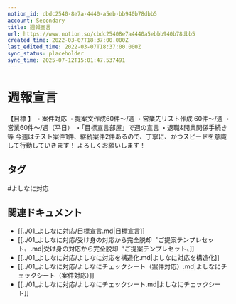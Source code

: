 ```yaml
---
notion_id: cbdc2540-8e7a-4440-a5eb-bb940b78dbb5
account: Secondary
title: 週報宣言
url: https://www.notion.so/cbdc25408e7a4440a5ebbb940b78dbb5
created_time: 2022-03-07T18:37:00.000Z
last_edited_time: 2022-03-07T18:37:00.000Z
sync_status: placeholder
sync_time: 2025-07-12T15:01:47.537491
---
```

# 週報宣言

【目標 】
・案件対応
・提案文作成60件〜/週
・営業先リスト作成 60件〜/週
・営業60件〜/週（平日）
・「目標宣言部屋」で週の宣言
・退職&開業関係手続き等
今週はテスト案件1件、継続案件2件あるので、丁寧に、かつスピードを意識して行動していきます！
よろしくお願いします！

## タグ

#よしなに対応 

## 関連ドキュメント

- [[../01_よしなに対応/目標宣言.md|目標宣言]]
- [[../01_よしなに対応/受け身の対応から完全脱却〝ご提案テンプレセット〟.md|受け身の対応から完全脱却〝ご提案テンプレセット〟]]
- [[../01_よしなに対応/よしなに対応を構造化.md|よしなに対応を構造化]]
- [[../01_よしなに対応/よしなにチェックシート（案件対応）.md|よしなにチェックシート（案件対応）]]
- [[../01_よしなに対応/よしなにチェックシート.md|よしなにチェックシート]]
